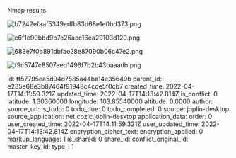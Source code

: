 Nmap results

![b7242efaaf5349edfb83d68e1e0bd373.png](:/7c05aeaa7e0d4d3cafd46e9a2bfff758)

![c6f1e90bbd9b7e26aec16ea29103d120.png](:/5aa26ec20e45472385ceaf3d3b92e157)

![683e7f0b891dbfae28e87090b06c47e2.png](:/a8a793123f47496ebb893e02c61763f7)

![f9c5747c8507eed1496f7b2b43baaadb.png](:/aaea0c33006940acb10f7a013fd7f486)

id: ff57795ea5d94d7585a44ba14e35649b
parent_id: e235e68e3b87464f91948c4cde5f0cb7
created_time: 2022-04-17T14:11:59.321Z
updated_time: 2022-04-17T14:13:42.814Z
is_conflict: 0
latitude: 1.30360000
longitude: 103.85540000
altitude: 0.0000
author: 
source_url: 
is_todo: 0
todo_due: 0
todo_completed: 0
source: joplin-desktop
source_application: net.cozic.joplin-desktop
application_data: 
order: 0
user_created_time: 2022-04-17T14:11:59.321Z
user_updated_time: 2022-04-17T14:13:42.814Z
encryption_cipher_text: 
encryption_applied: 0
markup_language: 1
is_shared: 0
share_id: 
conflict_original_id: 
master_key_id: 
type_: 1